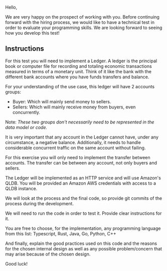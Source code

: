 Hello, 

We are very happy on the prospect of working with you. Before continuing forward with the hiring process, we would like to have a technical test in order to evaluate your programming skills. We are looking forward to seeing how you develop this test!   

## Instructions

For this test you will need to implement a Ledger. A ledger is the principal book or computer file for recording and totaling economic transactions measured in terms of a monetary unit. Think of it like the bank with the different bank accounts where you have funds transfers and balance.

For your understanding of the use case, this ledger will have 2 accounts groups: 

- Buyer: Which will mainly send money to sellers.
- Sellers: Which will mainly receive money from buyers, even concurrently.

Note: _These two groups don't necessarily need to be represented in the data model or code._

It is very important that any account in the Ledger cannot have, under any circumstance, a negative balance. Additionally, it needs to handle considerable concurrent traffic on the same account without failing. 

For this exercise you will only need to implement the transfer between accounts. The transfer can be between any account, not only buyers and sellers.

The Ledger will be implemented as an HTTP service and will use Amazon's QLDB. You will be provided an Amazon AWS credentials with access to a QLDB instance. 

We will look at the process and the final code, so provide git commits of the process during the development.
 
We will need to run the code in order to test it. Provide clear instructions for it.

You are free to choose, for the implementation, any programming language from this list: Typescript, Rust, Java, Go, Python, C++

And finally, explain the good practices used on this code and the reasons for the chosen internal design as well as any possible problem/concern that may arise because of the chosen design.

Good luck!
